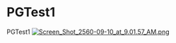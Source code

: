 # PGTest1
PGTest1
[![Screen_Shot_2560-09-10_at_9.01.57_AM.png](https://s26.postimg.org/vccba663t/Screen_Shot_2560-09-10_at_9.01.57_AM.png)](https://postimg.org/image/po60ja1r9/)
